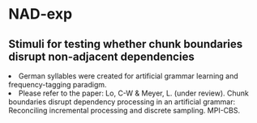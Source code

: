 # NAD-exp

## Stimuli for testing whether chunk boundaries disrupt non-adjacent dependencies
<li> German syllables were created for artificial grammar learning and frequency-tagging paradigm.</li>

<li> Please refer to the paper: Lo, C-W & Meyer, L. (under review). Chunk boundaries disrupt dependency processing in an
artificial grammar: Reconciling incremental processing and discrete sampling. MPI-CBS. </li>
